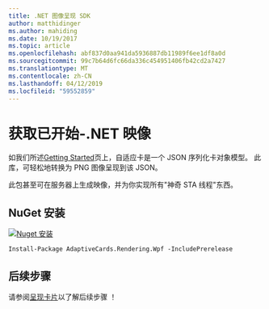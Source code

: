 ```yaml
---
title: .NET 图像呈现 SDK
author: matthidinger
ms.author: mahiding
ms.date: 10/19/2017
ms.topic: article
ms.openlocfilehash: abf837d0aa941da5936887db11989f6ee1df8a0d
ms.sourcegitcommit: 99c7b64d6fc66da336c454951406fb42cd2a7427
ms.translationtype: MT
ms.contentlocale: zh-CN
ms.lasthandoff: 04/12/2019
ms.locfileid: "59552859"
---
```

# <a name="getting-started---net-image"></a>获取已开始-.NET 映像

如我们所述[Getting Started](../../../authoring-cards/getting-started.md)页上，自适应卡是一个 JSON 序列化卡对象模型。 此库，可轻松地转换为 PNG 图像呈现到该 JSON。

此包甚至可在服务器上生成映像，并为你实现所有"神奇 STA 线程"东西。 

## <a name="nuget-install"></a>NuGet 安装

[![Nuget 安装](https://img.shields.io/nuget/vpre/AdaptiveCards.Rendering.Wpf.svg)](https://www.nuget.org/packages/AdaptiveCards.Rendering.Wpf)

```console
Install-Package AdaptiveCards.Rendering.Wpf -IncludePrerelease
```

## <a name="next-steps"></a>后续步骤

请参阅[呈现卡片](render-a-card.md)以了解后续步骤 ！
